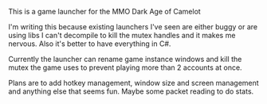 This is a game launcher for the MMO Dark Age of Camelot

I'm writing this because existing launchers I've seen are either buggy or are using libs I can't decompile to kill the mutex handles and it makes me nervous.  Also it's better to have everything in C#.

Currently the launcher can rename game instance windows and kill the mutex the game uses to prevent playing more than 2 accounts at once.

Plans are to add hotkey management, window size and screen management and anything else that seems fun.  Maybe some packet reading to do stats.
